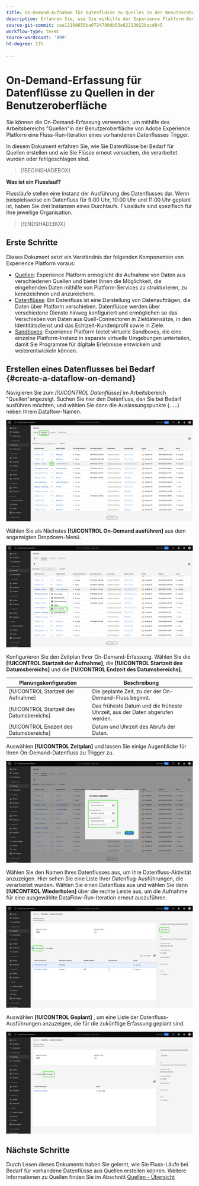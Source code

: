 ```yaml
---
title: On-Demand-Aufnahme für Datenflüsse zu Quellen in der Benutzeroberfläche
description: Erfahren Sie, wie Sie mithilfe der Experience Platform-Benutzeroberfläche Datenflüsse bei Bedarf für Ihre Quellverbindungen erstellen.
source-git-commit: cea12160656ba0724789db03e62213022bacd645
workflow-type: tm+mt
source-wordcount: '499'
ht-degree: 11%

---
```


# On-Demand-Erfassung für Datenflüsse zu Quellen in der Benutzeroberfläche

Sie können die On-Demand-Erfassung verwenden, um mithilfe des Arbeitsbereichs &quot;Quellen&quot;in der Benutzeroberfläche von Adobe Experience Platform eine Fluss-Run-Iteration eines vorhandenen Datenflusses Trigger.

In diesem Dokument erfahren Sie, wie Sie Datenflüsse bei Bedarf für Quellen erstellen und wie Sie Flüsse erneut versuchen, die verarbeitet wurden oder fehlgeschlagen sind.

>[!BEGINSHADEBOX]

**Was ist ein Flusslauf?**

Flussläufe stellen eine Instanz der Ausführung des Datenflusses dar. Wenn beispielsweise ein Datenfluss für 9:00 Uhr, 10:00 Uhr und 11:00 Uhr geplant ist, haben Sie drei Instanzen eines Durchlaufs. Flussläufe sind spezifisch für Ihre jeweilige Organisation.

>[!ENDSHADEBOX]

## Erste Schritte

Dieses Dokument setzt ein Verständnis der folgenden Komponenten von Experience Platform voraus:

* [Quellen](../../home.md): Experience Platform ermöglicht die Aufnahme von Daten aus verschiedenen Quellen und bietet Ihnen die Möglichkeit, die eingehenden Daten mithilfe von Platform-Services zu strukturieren, zu kennzeichnen und anzureichern.
* [Datenflüsse](../../../dataflows/home.md): Ein Datenfluss ist eine Darstellung von Datenaufträgen, die Daten über Platform verschieben. Datenflüsse werden über verschiedene Dienste hinweg konfiguriert und ermöglichen so das Verschieben von Daten aus Quell-Connectoren in Zieldatensätze, in den Identitätsdienst und das Echtzeit-Kundenprofil sowie in Ziele.
* [Sandboxes](../../../sandboxes/home.md): Experience Platform bietet virtuelle Sandboxes, die eine einzelne Platform-Instanz in separate virtuelle Umgebungen unterteilen, damit Sie Programme für digitale Erlebnisse entwickeln und weiterentwickeln können.

## Erstellen eines Datenflusses bei Bedarf {#create-a-dataflow-on-demand}

Navigieren Sie zum *[!UICONTROL Datenflüsse]* im Arbeitsbereich &quot;Quellen&quot;angezeigt. Suchen Sie hier den Datenfluss, den Sie bei Bedarf ausführen möchten, und wählen Sie dann die Auslassungspunkte (**`...`**) neben Ihrem Dataflow-Namen.

![Eine Liste der Datenflüsse im Arbeitsbereich &quot;Quellen&quot;.](../../images/tutorials/on-demand/select-dataflow.png)

Wählen Sie als Nächstes **[!UICONTROL On-Demand ausführen]** aus dem angezeigten Dropdown-Menü.

![Ein Dropdown-Menü mit der ausgewählten Option Auf Anfrage ausführen .](../../images/tutorials/on-demand/run-on-demand.png)

Konfigurieren Sie den Zeitplan Ihrer On-Demand-Erfassung. Wählen Sie die **[!UICONTROL Startzeit der Aufnahme]**, die **[!UICONTROL Startzeit des Datumsbereichs]** und die **[!UICONTROL Endzeit des Datumsbereichs]**.

| Planungskonfiguration | Beschreibung |
| --- | --- |
| [!UICONTROL Startzeit der Aufnahme] | Die geplante Zeit, zu der der On-Demand-Fluss beginnt. |
| [!UICONTROL Startzeit des Datumsbereichs] | Das früheste Datum und die früheste Uhrzeit, aus der Daten abgerufen werden. |
| [!UICONTROL Endzeit des Datumsbereichs] | Datum und Uhrzeit des Abrufs der Daten. |

Auswählen **[!UICONTROL Zeitplan]** und lassen Sie einige Augenblicke für Ihren On-Demand-Datenfluss zu Trigger zu.

![Das Planungskonfigurationsfenster für die On-Demand-Erfassung.](../../images/tutorials/on-demand/configure-schedule.png)

Wählen Sie den Namen Ihres Datenflusses aus, um Ihre Datenfluss-Aktivität anzuzeigen. Hier sehen Sie eine Liste Ihrer Datenflug-Ausführungen, die verarbeitet wurden. Wählen Sie einen Datenfluss aus und wählen Sie dann **[!UICONTROL Wiederholen]** über die rechte Leiste aus, um die Aufnahme für eine ausgewählte DataFlow-Run-Iteration erneut auszuführen.

![Eine Liste des verarbeiteten Flusses wird für einen ausgewählten Datenfluss ausgeführt.](../../images/tutorials/on-demand/processed.png)

Auswählen **[!UICONTROL Geplant]** , um eine Liste der Datenfluss-Ausführungen anzuzeigen, die für die zukünftige Erfassung geplant sind.

![Eine Liste des geplanten Flusses wird für einen ausgewählten Datenfluss ausgeführt.](../../images/tutorials/on-demand/scheduled.png)

## Nächste Schritte

Durch Lesen dieses Dokuments haben Sie gelernt, wie Sie Fluss-Läufe bei Bedarf für vorhandene Datenflüsse aus Quellen erstellen können. Weitere Informationen zu Quellen finden Sie im Abschnitt [Quellen - Übersicht](../../home.md)
